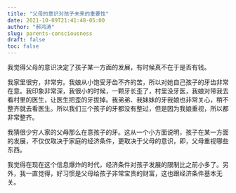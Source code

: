 ```yaml
---
title: "父母的意识对孩子未来的重要性"
date: 2021-10-09T21:41:48-05:00
author: "郝鸿涛"
slug: parents-consciousness
draft: false
toc: false
---
```

 我觉得父母的意识决定了孩子某一方面的发展，有时候真不在于是否有钱。

我家里很穷，非常穷。我娘从小饱受牙齿不齐的苦，所以对她自己孩子的牙齿非常在意。我印象非常深，我很小的时候，一颗牙长歪了，村里没牙医，我娘对带我去看村里的医生，让医生把歪的牙拔掉。我弟弟、我妹妹的牙我娘也非常关心，稍不整齐就去看医生。所以我们三个孩子的牙都没有整过，但是因为我娘重视，所以都非常整齐。

我猜很少穷人家的父母那么在意孩子的牙。这从一个小方面说明，孩子在某一方面的发展，不仅仅取决于家庭的经济条件，更取决于父母的意识，即，父母重视哪些东西。

我觉得在现在这个信息爆炸的时代，经济条件对孩子发展的限制比之前小多了。另外，我一直觉得，好习惯是父母给孩子非常宝贵的财富，这也跟经济条件基本无关。
